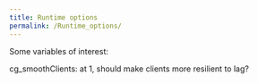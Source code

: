 ```yaml
---
title: Runtime options
permalink: /Runtime_options/
---
```


Some variables of interest:

cg_smoothClients: at 1, should make clients more resilient to lag?